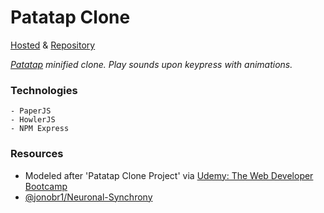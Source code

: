 # Patatap Clone

[Hosted](https://patatap-mini-clone.herokuapp.com/) & [Repository](https://github.com/cwithac/patatap-clone)

_[Patatap](http://patatap.com/) minified clone.  Play sounds upon keypress with animations._

### Technologies
```
- PaperJS
- HowlerJS
- NPM Express
```

### Resources

- Modeled after 'Patatap Clone Project' via [Udemy: The Web Developer Bootcamp](https://www.udemy.com/the-web-developer-bootcamp)
- [@jonobr1/Neuronal-Synchrony](https://github.com/jonobr1/Neuronal-Synchrony)
